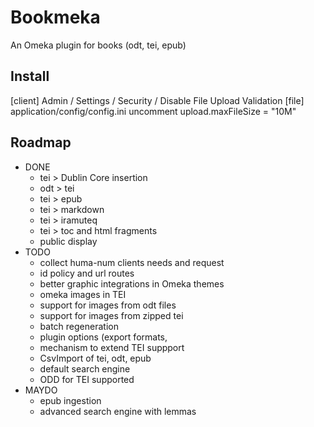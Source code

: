 
# Bookmeka

An Omeka plugin for books (odt, tei, epub)

## Install

[client] Admin / Settings / Security / Disable File Upload Validation
[file] application/config/config.ini uncomment upload.maxFileSize = "10M"

## Roadmap

 - DONE
   - tei > Dublin Core insertion
   - odt > tei
   - tei > epub
   - tei > markdown
   - tei > iramuteq
   - tei > toc and html fragments
   - public display
 - TODO
   - collect huma-num clients needs and request
   - id policy and url routes
   - better graphic integrations in Omeka themes
   - omeka images in TEI
   - support for images from odt files
   - support for images from zipped tei
   - batch regeneration
   - plugin options (export formats, 
   - mechanism to extend TEI suppport
   - CsvImport of tei, odt, epub 
   - default search engine
   - ODD for TEI supported
 - MAYDO
   - epub ingestion
   - advanced search engine with lemmas

